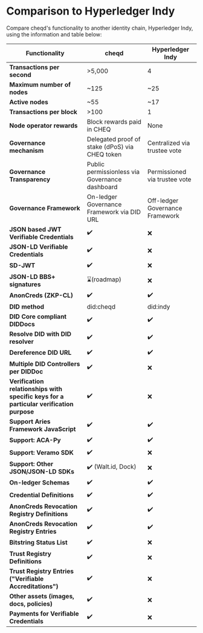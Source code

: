 # Comparison to Hyperledger Indy

Compare cheqd's functionality to another identity chain, Hyperledger Indy, using the information and table below:

| Functionality                                                                           | cheqd                                          | Hyperledger Indy                |
| --------------------------------------------------------------------------------------- | ---------------------------------------------- | ------------------------------- |
| **Transactions per second**                                                             | >5,000                                         | 4                               |
| **Maximum number of nodes**                                                             | \~125                                          | \~25                            |
| **Active nodes**                                                                        | \~55                                           | \~17                            |
| **Transactions per block**                                                              | >100                                           | 1                               |
| **Node operator rewards**                                                               | Block rewards paid in CHEQ                     | None                            |
| **Governance mechanism**                                                                | Delegated proof of stake (dPoS) via CHEQ token | Centralized via trustee vote    |
| **Governance Transparency**                                                             | Public permissionless via Governance dashboard | Permissioned via trustee vote   |
| **Governance Framework**                                                                | On-ledger Governance Framework via DID URL     | Off-ledger Governance Framework |
| **JSON based JWT Verifiable Credentials**                                               | ✔️                                             | ❌                               |
| **JSON-LD Verifiable Credentials**                                                      | ✔️                                             | ❌                               |
| **SD-JWT**                                                                              | ✔️                                             | ❌                               |
| **JSON-LD BBS+ signatures**                                                             | ⌛(roadmap)                                     | ❌                               |
| **AnonCreds (ZKP-CL)**                                                                  | ✔️                                             | ✔️                              |
| **DID method**                                                                          | did:cheqd                                      | did:indy                        |
| **DID Core compliant DIDDocs**                                                          | ✔️                                             | ✔️                              |
| **Resolve DID with DID resolver**                                                       | ✔️                                             | ✔️                              |
| **Dereference DID URL**                                                                 | ✔️                                             | ✔️                              |
| **Multiple DID Controllers per DIDDoc**                                                 | ✔️                                             | ❌                               |
| **Verification relationships with specific keys for a particular verification purpose** | ✔️                                             | ❌                               |
| **Support Aries Framework JavaScript**                                                  | ✔️                                             | ✔️                              |
| **Support: ACA-Py**                                                                     | ✔️                                             | ✔️                              |
| **Support: Veramo SDK**                                                                 | ✔️                                             | ❌                               |
| **Support: Other JSON/JSON-LD SDKs**                                                    | ✔️ (Walt.id, Dock)                             | ❌                               |
| **On-ledger Schemas**                                                                   | ✔️                                             | ✔️                              |
| **Credential Definitions**                                                              | ✔️                                             | ✔️                              |
| **AnonCreds Revocation Registry Definitions**                                           | ✔️                                             | ✔️                              |
| **AnonCreds Revocation Registry Entries**                                               | ✔️                                             | ✔️                              |
| **Bitstring Status List**                                                               | ✔️                                             | ❌                               |
| **Trust Registry Definitions**                                                          | ✔️                                             | ❌                               |
| **Trust Registry Entries ("Verifiable Accreditations")**                                | ✔️                                             | ❌                               |
| **Other assets (images, docs, policies)**                                               | ✔️                                             | ❌                               |
| **Payments for Verifiable Credentials**                                                 | ✔️                                             | ❌                               |
